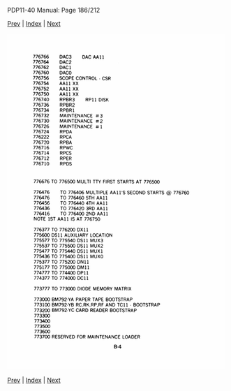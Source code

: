 PDP11-40 Manual: Page 186/212

[Prev](pdp11-40-000185.html) | [Index](index.html) | [Next](pdp11-40-000187.html)

![](pdp11-40-000186.gif)

[Prev](pdp11-40-000185.html) | [Index](index.html) | [Next](pdp11-40-000187.html)

